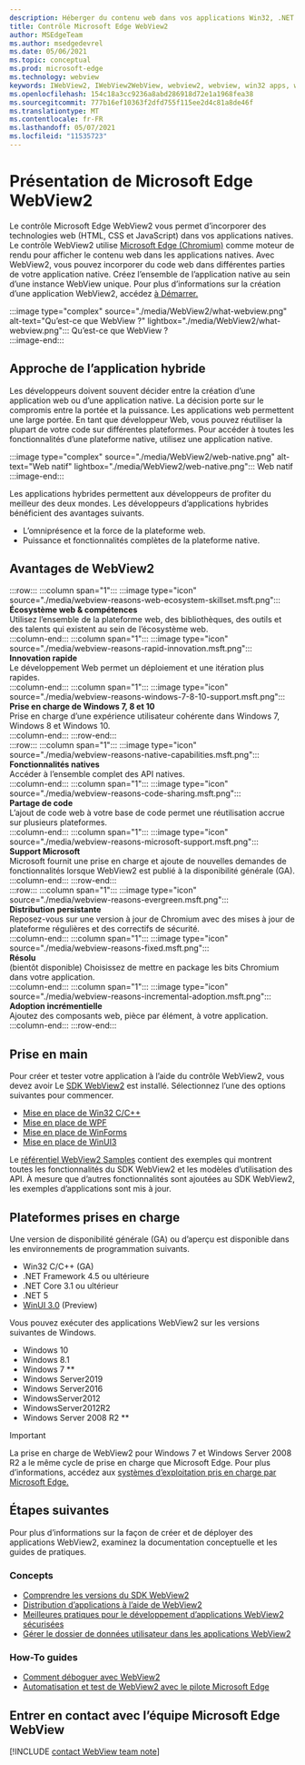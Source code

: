 ```yaml
---
description: Héberger du contenu web dans vos applications Win32, .NET et UWP avec le contrôle Microsoft Edge WebView2
title: Contrôle Microsoft Edge WebView2
author: MSEdgeTeam
ms.author: msedgedevrel
ms.date: 05/06/2021
ms.topic: conceptual
ms.prod: microsoft-edge
ms.technology: webview
keywords: IWebView2, IWebView2WebView, webview2, webview, win32 apps, win32, edge, ICoreWebView2, CoreWebView2, ICoreWebView2Host, browser control, edge html, Windows Forms, WinForms, WPF, .NET, WinUI, Project Réunion
ms.openlocfilehash: 154c18a3cc9236a8abd286918d72e1a1968fea38
ms.sourcegitcommit: 777b16ef10363f2dfd755f115ee2d4c81a8de46f
ms.translationtype: MT
ms.contentlocale: fr-FR
ms.lasthandoff: 05/07/2021
ms.locfileid: "11535723"
---
```

# <a name="introduction-to-microsoft-edge-webview2"></a>Présentation de Microsoft Edge WebView2  

Le contrôle Microsoft Edge WebView2 vous permet d’incorporer des technologies web \(HTML, CSS et JavaScript\) dans vos applications natives.  Le contrôle WebView2 utilise [Microsoft Edge (Chromium)][MicrosoftedgeinsiderMain] comme moteur de rendu pour afficher le contenu web dans les applications natives.  Avec WebView2, vous pouvez incorporer du code web dans différentes parties de votre application native.  Créez l’ensemble de l’application native au sein d’une instance WebView unique.  Pour plus d’informations sur la création d’une application WebView2, accédez [à Démarrer.](#get-started)  

:::image type="complex" source="./media/WebView2/what-webview.png" alt-text="Qu’est-ce que WebView ?" lightbox="./media/WebView2/what-webview.png":::
   Qu’est-ce que WebView ?  
:::image-end:::    

## <a name="hybrid-app-approach"></a>Approche de l’application hybride  

Les développeurs doivent souvent décider entre la création d’une application web ou d’une application native.  La décision porte sur le compromis entre la portée et la puissance.  Les applications web permettent une large portée.  En tant que développeur Web, vous pouvez réutiliser la plupart de votre code sur différentes plateformes.  Pour accéder à toutes les fonctionnalités d’une plateforme native, utilisez une application native.  

:::image type="complex" source="./media/WebView2/web-native.png" alt-text="Web natif" lightbox="./media/WebView2/web-native.png":::
   Web natif  
:::image-end:::    

Les applications hybrides permettent aux développeurs de profiter du meilleur des deux mondes.  Les développeurs d’applications hybrides bénéficient des avantages suivants.  

*   L’omniprésence et la force de la plateforme web.  
*   Puissance et fonctionnalités complètes de la plateforme native.  
    
## <a name="webview2-benefits"></a>Avantages de WebView2   

<!--  
:::image type="complex" source="./media/WebView2/webview-reasons.png" alt-text="WebView reasons" lightbox="./media/WebView2/webview-reasons.png":::
   WebView reasons  
:::image-end:::    
-->  

:::row:::
   :::column span="1":::
      :::image type="icon" source="./media/webview-reasons-web-ecosystem-skillset.msft.png":::  
      **Écosystème web \& compétences**  
      Utilisez l’ensemble de la plateforme web, des bibliothèques, des outils et des talents qui existent au sein de l’écosystème web.  
   :::column-end:::
   :::column span="1":::
      :::image type="icon" source="./media/webview-reasons-rapid-innovation.msft.png":::  
      **Innovation rapide**  
      Le développement Web permet un déploiement et une itération plus rapides.  
   :::column-end:::
   :::column span="1":::
      :::image type="icon" source="./media/webview-reasons-windows-7-8-10-support.msft.png":::  
      **Prise en charge de Windows 7, 8 et 10**  
      Prise en charge d’une expérience utilisateur cohérente dans Windows 7, Windows 8 et Windows 10.  
   :::column-end:::
:::row-end:::  
:::row:::
   :::column span="1":::
      :::image type="icon" source="./media/webview-reasons-native-capabilities.msft.png":::  
      **Fonctionnalités natives**  
      Accéder à l’ensemble complet des API natives.  
   :::column-end:::
   :::column span="1":::
      :::image type="icon" source="./media/webview-reasons-code-sharing.msft.png":::  
      **Partage de code**  
      L’ajout de code web à votre base de code permet une réutilisation accrue sur plusieurs plateformes.  
   :::column-end:::
   :::column span="1":::
      :::image type="icon" source="./media/webview-reasons-microsoft-support.msft.png":::  
      **Support Microsoft**  
      Microsoft fournit une prise en charge et ajoute de nouvelles demandes de fonctionnalités lorsque WebView2 est publié à la disponibilité générale \(GA\).  
   :::column-end:::
:::row-end:::  
:::row:::
   :::column span="1":::
      :::image type="icon" source="./media/webview-reasons-evergreen.msft.png":::  
      **Distribution persistante**  
      Reposez-vous sur une version à jour de Chromium avec des mises à jour de plateforme régulières et des correctifs de sécurité.  
   :::column-end:::
   :::column span="1":::
      :::image type="icon" source="./media/webview-reasons-fixed.msft.png":::  
      **Résolu**  
      \(bientôt disponible\) Choisissez de mettre en package les bits Chromium dans votre application.  
   :::column-end:::
   :::column span="1":::
      :::image type="icon" source="./media/webview-reasons-incremental-adoption.msft.png":::  
      **Adoption incrémentielle**  
      Ajoutez des composants web, pièce par élément, à votre application.  
   :::column-end:::
:::row-end:::  

## <a name="get-started"></a>Prise en main  

Pour créer et tester votre application à l’aide du contrôle WebView2, vous devez avoir <!--both [Microsoft Edge (Chromium)][MicrosoftedgeinsiderDownload] and  -->Le [SDK WebView2][NugetPackagesMicrosoftWebWebView2] est installé.  Sélectionnez l’une des options suivantes pour commencer.  

*   [Mise en place de Win32 C/C++][Webview2GetStartedWin32]  
*   [Mise en place de WPF][Webview2GetStartedWpf]  
*   [Mise en place de WinForms][Webview2GetStartedWinforms]  
*   [Mise en place de WinUI3][Webview2GetStartedWinui]  
    
Le [référentiel WebView2 Samples][GithubMicrosoftedgeWebview2samples] contient des exemples qui montrent toutes les fonctionnalités du SDK WebView2 et les modèles d’utilisation des API.  À mesure que d’autres fonctionnalités sont ajoutées au SDK WebView2, les exemples d’applications sont mis à jour.  

## <a name="supported-platforms"></a>Plateformes prises en charge  

Une version de disponibilité générale \(GA\) ou d’aperçu est disponible dans les environnements de programmation suivants.  

*   Win32 C/C++ \(GA\)  
*   .NET Framework 4.5 ou ultérieure  
*   .NET Core 3.1 ou ultérieur  
*   .NET 5  
*   [WinUI 3.0][UwpToolkitsWinui3] \(Preview\)  
    
Vous pouvez exécuter des applications WebView2 sur les versions suivantes de Windows.  

*   Windows 10  
*   Windows 8.1  
*   Windows 7 \*\*  
*   Windows Server2019  
*   Windows Server2016  
*   WindowsServer2012  
*   WindowsServer2012R2  
*   Windows Server 2008 R2 \*\*  
    
> [!IMPORTANT]
> La prise en charge de WebView2 pour Windows 7 et Windows Server 2008 R2 a le même cycle de prise en charge que Microsoft Edge.  Pour plus d’informations, accédez aux [systèmes d’exploitation pris en charge par Microsoft Edge.][DeployedgeMicrosoftEdgeSupportedOS]  

## <a name="next-steps"></a>Étapes suivantes  

Pour plus d’informations sur la façon de créer et de déployer des applications WebView2, examinez la documentation conceptuelle et les guides de pratiques.  

### <a name="concepts"></a>Concepts  

*   [Comprendre les versions du SDK WebView2][Webview2ConceptsVersioning]  
*   [Distribution d’applications à l’aide de WebView2][Webview2ConceptsDistribution]  
*   [Meilleures pratiques pour le développement d’applications WebView2 sécurisées][Webview2ConceptsSecurity]  
*   [Gérer le dossier de données utilisateur dans les applications WebView2][Webview2ConceptsUserDataFolder]  
 
### <a name="how-to-guides"></a>How-To guides  

*   [Comment déboguer avec WebView2][Webview2HowToDebug]  
*   [Automatisation et test de WebView2 avec le pilote Microsoft Edge][Webview2HowToWebdriver]  

## <a name="getting-in-touch-with-the-microsoft-edge-webview-team"></a>Entrer en contact avec l’équipe Microsoft Edge WebView  

[!INCLUDE [contact WebView team note](./includes/contact-webview-team-note.md)]  

<!-- links -->  

[Webview2ConceptsDistribution]: ./concepts/distribution.md "Distribution d’applications à l’aide de WebView2 | Documents Microsoft"  
[Webview2ConceptsSecurity]: ./concepts/security.md "Meilleures pratiques pour le développement d’applications WebView2 sécurisées | Documents Microsoft"  
[Webview2ConceptsUserDataFolder]: ./concepts/user-data-folder.md "Gérer le dossier de données utilisateur | Documents Microsoft"  
[Webview2ConceptsVersioning]: ./concepts/versioning.md "Comprendre les versions du SDK WebView2 | Documents Microsoft"  
[Webview2GetStartedWin32]: ./get-started/win32.md "Commencer à prendre en | WebView2 Documents Microsoft"  
[Webview2GetStartedWinforms]: ./get-started/winforms.md "Démarrer avec WebView2 dans les applications Windows Forms (prévisualisation) | Documents Microsoft"  
[Webview2GetStartedWinui]: ./get-started/winui.md "Mise en place de WebView2 dans WinUI3 (prévisualisation) | Documents Microsoft"  
[Webview2GetStartedWpf]: ./get-started/wpf.md "Mise en place de WebView2 dans WPF (prévisualisation) | Documents Microsoft"  
[Webview2HowToDebug]: ./how-to/debug.md "Comment déboguer avec WebView2 | Documents Microsoft"  
[Webview2HowToWebdriver]: ./how-to/webdriver.md "Automatisation et test de WebView2 avec le pilote Microsoft Edge | Documents Microsoft"  
[Webview2ReleaseNotes]: ./release-notes.md "Notes de publication du SDK WebView2 | Documents Microsoft"  

[UwpToolkitsWinui3]: /uwp/toolkits/winui3/index "Windows UI Library 3 Preview 2 (juillet 2020) | Documents Microsoft"  

[DeployedgeMicrosoftEdgeSupportedOS]: /deployedge/microsoft-edge-supported-operating-systems "Systèmes d’exploitation pris en charge par Microsoft Edge | Documents Microsoft"  

[GithubMicrosoftedgeWebview2samples]: https://github.com/MicrosoftEdge/WebView2Samples "WebView2 Samples - MicrosoftEdge/WebView2Samples | GitHub"  
[GithubMicrosoftedgeWebviewfeddback]: https://github.com/MicrosoftEdge/WebViewFeedback "Commentaires WebView - MicrosoftEdge/WebViewFeedback | GitHub"  

[MicrosoftedgeinsiderMain]: https://www.microsoftedgeinsider.com "Microsoft Edge Insider"  
[MicrosoftedgeinsiderDownload]: https://www.microsoftedgeinsider.com/download "Télécharger Microsoft Edge Insider"  

[NugetPackagesMicrosoftWebWebView2]: https://www.nuget.org/packages/Microsoft.Web.WebView2 "Microsoft.Web.WebView2 | Galerie NuGet"  
